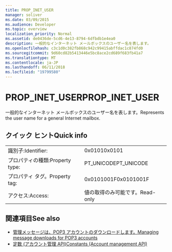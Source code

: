 ```yaml
---
title: PROP_INET_USER
manager: soliver
ms.date: 03/09/2015
ms.audience: Developer
ms.topic: overview
localization_priority: Normal
ms.assetid: de0436de-5cd6-4e13-8794-6dfbdb1e4ea0
description: 一般的なインターネット メールボックスのユーザー名を表します。
ms.openlocfilehash: c3c1d0c382fb868c942c99415abffdac1c874fd0
ms.sourcegitcommit: 9d60cd82b5413446e5bc8ace2cd689f683fb41a7
ms.translationtype: MT
ms.contentlocale: ja-JP
ms.lasthandoff: 06/11/2018
ms.locfileid: "19799580"
---
```

# <a name="propinetuser"></a><span data-ttu-id="a7289-103">PROP_INET_USER</span><span class="sxs-lookup"><span data-stu-id="a7289-103">PROP_INET_USER</span></span>

<span data-ttu-id="a7289-104">一般的なインターネット メールボックスのユーザー名を表します。</span><span class="sxs-lookup"><span data-stu-id="a7289-104">Represents the user name for a general Internet mailbox.</span></span>
  
## <a name="quick-info"></a><span data-ttu-id="a7289-105">クイック ヒント</span><span class="sxs-lookup"><span data-stu-id="a7289-105">Quick info</span></span>

|||
|:-----|:-----|
|<span data-ttu-id="a7289-106">識別子:</span><span class="sxs-lookup"><span data-stu-id="a7289-106">Identifier:</span></span>  <br/> |<span data-ttu-id="a7289-107">0x0101</span><span class="sxs-lookup"><span data-stu-id="a7289-107">0x0101</span></span>  <br/> |
|<span data-ttu-id="a7289-108">プロパティの種類:</span><span class="sxs-lookup"><span data-stu-id="a7289-108">Property type:</span></span>  <br/> |<span data-ttu-id="a7289-109">PT_UNICODE</span><span class="sxs-lookup"><span data-stu-id="a7289-109">PT_UNICODE</span></span>  <br/> |
|<span data-ttu-id="a7289-110">プロパティ タグ。</span><span class="sxs-lookup"><span data-stu-id="a7289-110">Property tag:</span></span>  <br/> |<span data-ttu-id="a7289-111">0x0101001F</span><span class="sxs-lookup"><span data-stu-id="a7289-111">0x0101001F</span></span>  <br/> |
|<span data-ttu-id="a7289-112">アクセス:</span><span class="sxs-lookup"><span data-stu-id="a7289-112">Access:</span></span>  <br/> |<span data-ttu-id="a7289-113">値の取得のみ可能です。</span><span class="sxs-lookup"><span data-stu-id="a7289-113">Read-only</span></span>  <br/> |
   
## <a name="see-also"></a><span data-ttu-id="a7289-114">関連項目</span><span class="sxs-lookup"><span data-stu-id="a7289-114">See also</span></span>

- [<span data-ttu-id="a7289-115">管理メッセージは、POP3 アカウントのダウンロードします。</span><span class="sxs-lookup"><span data-stu-id="a7289-115">Managing message downloads for POP3 accounts</span></span>](managing-message-downloads-for-pop3-accounts.md) 
- [<span data-ttu-id="a7289-116">定数 (アカウント管理 API)</span><span class="sxs-lookup"><span data-stu-id="a7289-116">Constants (Account management API)</span></span>](constants-account-management-api.md)

